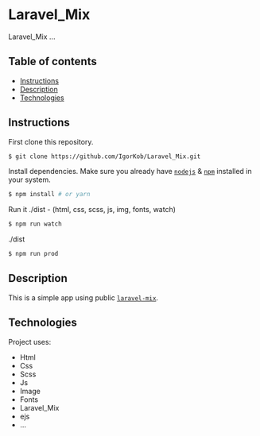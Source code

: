 # Laravel_Mix

Laravel_Mix ...


## Table of contents
* [Instructions](#Instructions)
* [Description](#Description)
* [Technologies](#Technologies)


## Instructions

First clone this repository.
```bash
$ git clone https://github.com/IgorKob/Laravel_Mix.git
```

Install dependencies. Make sure you already have [`nodejs`](https://nodejs.org/en/) & [`npm`](https://www.npmjs.com/) installed in your system.

```bash
$ npm install # or yarn
```

Run it
./dist - (html, css, scss, js, img, fonts, watch)
```bash
$ npm run watch
```

./dist
```bash
$ npm run prod
```


## Description
This is a simple app using public [`laravel-mix`](https://laravel-mix.com/docs/6.0/installation).

## Technologies
Project uses:
* Html
* Css
* Scss
* Js
* Image
* Fonts
* Laravel_Mix
* ejs
* ...